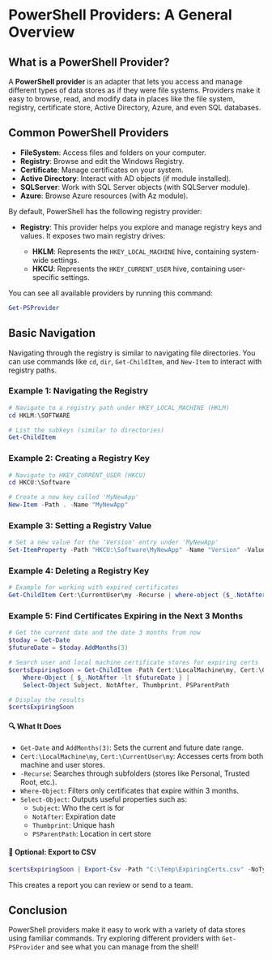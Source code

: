 # PowerShell Providers: A General Overview

## What is a PowerShell Provider?

A **PowerShell provider** is an adapter that lets you access and manage different types of data stores as if they were file systems. Providers make it easy to browse, read, and modify data in places like the file system, registry, certificate store, Active Directory, Azure, and even SQL databases.

## Common PowerShell Providers

- **FileSystem**: Access files and folders on your computer.
- **Registry**: Browse and edit the Windows Registry.
- **Certificate**: Manage certificates on your system.
- **Active Directory**: Interact with AD objects (if module installed).
- **SQLServer**: Work with SQL Server objects (with SQLServer module).
- **Azure**: Browse Azure resources (with Az module).


By default, PowerShell has the following registry provider:

- **Registry**: This provider helps you explore and manage registry keys and values. It exposes two main registry drives:

  - **HKLM**: Represents the `HKEY_LOCAL_MACHINE` hive, containing system-wide settings.
  - **HKCU**: Represents the `HKEY_CURRENT_USER` hive, containing user-specific settings.

You can see all available providers by running this command:

```powershell
Get-PSProvider
```

## Basic Navigation

Navigating through the registry is similar to navigating file directories. You can use commands like `cd`, `dir`, `Get-ChildItem`, and `New-Item` to interact with registry paths.

### Example 1: Navigating the Registry

```powershell
# Navigate to a registry path under HKEY_LOCAL_MACHINE (HKLM)
cd HKLM:\SOFTWARE

# List the subkeys (similar to directories)
Get-ChildItem
```

### Example 2: Creating a Registry Key

```powershell
# Navigate to HKEY_CURRENT_USER (HKCU)
cd HKCU:\Software

# Create a new key called 'MyNewApp'
New-Item -Path . -Name "MyNewApp"
```

### Example 3: Setting a Registry Value

```powershell
# Set a new value for the 'Version' entry under 'MyNewApp'
Set-ItemProperty -Path "HKCU:\Software\MyNewApp" -Name "Version" -Value "2.0"
```

### Example 4: Deleting a Registry Key

```powershell
# Example for working with expired certificates
Get-ChildItem Cert:\CurrentUser\my -Recurse | where-object {$_.NotAfter -lt (Get-Date)} | Select-Object Subject, thumbprint
```

### Example 5: Find Certificates Expiring in the Next 3 Months

```powershell
# Get the current date and the date 3 months from now
$today = Get-Date
$futureDate = $today.AddMonths(3)

# Search user and local machine certificate stores for expiring certs
$certsExpiringSoon = Get-ChildItem -Path Cert:\LocalMachine\my, Cert:\CurrentUser\my -Recurse |
    Where-Object { $_.NotAfter -lt $futureDate } |
    Select-Object Subject, NotAfter, Thumbprint, PSParentPath

# Display the results
$certsExpiringSoon
```

#### 🔍 What It Does

- `Get-Date` and `AddMonths(3)`: Sets the current and future date range.
- `Cert:\LocalMachine\my`, `Cert:\CurrentUser\my`: Accesses certs from both machine and user stores.
- `-Recurse`: Searches through subfolders (stores like Personal, Trusted Root, etc.).
- `Where-Object`: Filters only certificates that expire within 3 months.
- `Select-Object`: Outputs useful properties such as:
  - `Subject`: Who the cert is for
  - `NotAfter`: Expiration date
  - `Thumbprint`: Unique hash
  - `PSParentPath`: Location in cert store

#### 📝 Optional: Export to CSV

```powershell
$certsExpiringSoon | Export-Csv -Path "C:\Temp\ExpiringCerts.csv" -NoTypeInformation
```

This creates a report you can review or send to a team.


## Conclusion


PowerShell providers make it easy to work with a variety of data stores using familiar commands. Try exploring different providers with `Get-PSProvider` and see what you can manage from the shell!
